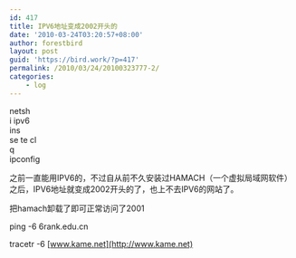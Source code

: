 ```yaml
---
id: 417
title: IPV6地址变成2002开头的
date: '2010-03-24T03:20:57+08:00'
author: forestbird
layout: post
guid: 'https://bird.work/?p=417'
permalink: /2010/03/24/20100323777-2/
categories:
    - log
---
```


netsh  
i ipv6  
ins  
se te cl  
q  
ipconfig

之前一直能用IPV6的，不过自从前不久安装过HAMACH（一个虚拟局域网软件）之后，IPV6地址就变成2002开头的了，也上不去IPV6的网站了。

把hamach卸载了即可正常访问了2001

ping -6 6rank.edu.cn

tracetr -6 [www.kame.net](http://www.kame.net)